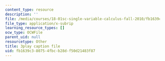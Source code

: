 ```yaml
---
content_type: resource
description: ''
file: /media/courses/18-01sc-single-variable-calculus-fall-2010/fb1639c380754fbcb28df50d21483f87_hjZhPczMkL4.srt
file_type: application/x-subrip
learning_resource_types: []
ocw_type: OCWFile
parent_uid: null
resourcetype: Other
title: 3play caption file
uid: fb1639c3-8075-4fbc-b28d-f50d21483f87
---
```

